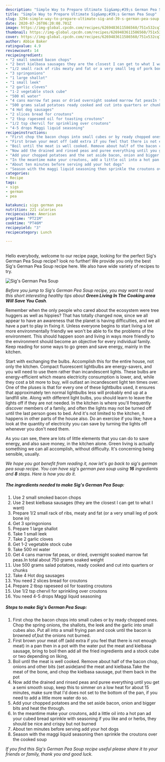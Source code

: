 ```yaml
---
description: "Simple Way to Prepare Ultimate Sig&amp;#39;s German Pea Soup"
title: "Simple Way to Prepare Ultimate Sig&amp;#39;s German Pea Soup"
slug: 3294-simple-way-to-prepare-ultimate-sig-and-39-s-german-pea-soup
date: 2020-07-26T06:20:08.701Z
image: https://img-global.cpcdn.com/recipes/6269483611586560/751x532cq70/sigs-german-pea-soup-recipe-main-photo.jpg
thumbnail: https://img-global.cpcdn.com/recipes/6269483611586560/751x532cq70/sigs-german-pea-soup-recipe-main-photo.jpg
cover: https://img-global.cpcdn.com/recipes/6269483611586560/751x532cq70/sigs-german-pea-soup-recipe-main-photo.jpg
author: Abbie Baker
ratingvalue: 4.9
reviewcount: 14
recipeingredient:
- "2 small smoked bacon chops"
- "2 best kielbasa sausages they are the closest I can get to what I want"
- "1/2 small rack of ribs meaty and fat or a very small leg of pork bone in"
- "3 springonions"
- "1 large shallot"
- "1 small leek"
- "2 garlic cloves"
- "1-2 vegetable stock cube"
- "500 ml water"
- "4 cans marrow fat peas or dried overnight soaked marrow fat peasIn total about 750 grams soaked weight"
- "500 grams salad potatoes ready cooked and cut into quarters or chunks"
- "4 Hot dog sausages"
- "2 slices bread for croutons"
- "2 tbsp rapeseed oil for toasting croutons"
- "1/2 tsp chervil for sprinkling over croutons"
- "4-5 drops Maggi liquid seasoning"
recipeinstructions:
- "First chop the bacon chops into small cubes or by ready chopped ones. Chop the spring onions, the shallots, the leek and the garlic into small cubes also. Put all into a small frying pan and cook until the bacon is browned of,but the onions not burned."
- "First brown your meat off (add extra if you feel that there is not enough meat) in a pan then in a pot with the water put the meat and kielbasa sausage, bring to boil then add all the fried ingredients and a stock cube or two depending on liking,"
- "Boil until the meat is well cooked. Remove about half of the bacon chop, onions and other bits (set aside)and the meat and kielbasa.Take the meat of the bone, and chop the kielbasa sausage, put them back in the pot"
- "Now add the drained and rinsed peas and puree everything until you get a semi smooth soup, keep this to simmer on a low heat for about 15 minutes, make sure that I&#39;d does not set to the bottom of the pan, if you need to add a little more water do so."
- "Add your chopped potatoes and the set aside bacon, onion and bigger bits and heat the through."
- "In the meantime make your croutons, add a little oil into a hot pan ad your cubed bread sprinkle with seasoning if you like and or herbs, they should be nice and crispy but not burned"
- "About ten minutes before serving add your hot dogs"
- "Season with the maggi liquid seasoning then sprinkle the croutons over the cooked soup"
categories:
- Recipe
tags:
- sigs
- german
- pea

katakunci: sigs german pea 
nutrition: 221 calories
recipecuisine: American
preptime: "PT21M"
cooktime: "PT46M"
recipeyield: "3"
recipecategory: Lunch

---
```

<br>
Hello everybody, welcome to our recipe page, looking for the perfect Sig&#39;s German Pea Soup recipe? look no further! We provide you only the best Sig&#39;s German Pea Soup recipe here. We also have wide variety of recipes to try.
<br>


![Sig&#39;s German Pea Soup](https://img-global.cpcdn.com/recipes/6269483611586560/751x532cq70/sigs-german-pea-soup-recipe-main-photo.jpg)

<i>Before you jump to Sig&#39;s German Pea Soup recipe, you may want to read this short interesting healthy tips about 
<strong>Green Living In The Cooking area Will Save You Cash</strong>.</i>
</br>

Remember when the only people who cared about the ecosystem were tree huggers as well as hippies? That has totally changed now, since we all appear to have an awareness that the planet is having difficulties, and we all have a part to play in fixing it. Unless everyone begins to start living a lot more environmentally friendly we won't be able to fix the problems of the environment. This should happen soon and living in ways more friendly to the environment should become an objective for every individual family. Keep reading for some ways to go green and save energy, mainly in the kitchen.

Start with exchanging the bulbs. Accomplish this for the entire house, not only the kitchen. Compact fluorescent lightbulbs are energy-savers, and you will need to use them rather than incandescent lights. These bulbs are energy-efficient which means electricity consumption is lower, and, while they cost a bit more to buy, will outlast an incandescent light ten times over. One of the pluses is that for every one of these lightbulbs used, it ensures that approximately ten normal lightbulbs less will probably end up at a landfill site. Along with different light bulbs, you should learn to leave the lights off if they are not needed. In the kitchen is where you'll frequently discover members of a family, and often the lights may not be turned off until the last person goes to bed. And it's not limited to the kitchen, it happens in other parts of the house also. Do an exercise if you like; have a look at the quantity of electricity you can save by turning the lights off whenever you don't need them.

As you can see, there are lots of little elements that you can do to save energy, and also save money, in the kitchen alone. Green living is actually something we can all accomplish, without difficulty. It's concerning being sensible, usually.


<i>We hope you got benefit from reading it, now let's go back to sig&#39;s german pea soup recipe. You can have sig&#39;s german pea soup using <strong>16</strong> ingredients and <strong>8</strong> steps. Here is how you do it.
</i>

##### The ingredients needed to make Sig&#39;s German Pea Soup:

1. Use 2 small smoked bacon chops
1. Use 2 best kielbasa sausages (they are the closest I can get to what I want)
1. Prepare 1/2 small rack of ribs, meaty and fat (or a very small leg of pork bone in)
1. Get 3 springonions
1. Prepare 1 large shallot
1. Take 1 small leek
1. Take 2 garlic cloves
1. Get 1-2 vegetable stock cube
1. Take 500 ml water
1. Get 4 cans marrow fat peas, or dried, overnight soaked marrow fat peas.In total about 750 grams soaked weight
1. Use 500 grams salad potatoes, ready cooked and cut into quarters or chunks
1. Take 4 Hot dog sausages
1. You need 2 slices bread for croutons
1. Prepare 2 tbsp rapeseed oil for toasting croutons
1. Use 1/2 tsp chervil for sprinkling over croutons
1. You need 4-5 drops Maggi liquid seasoning


##### Steps to make Sig&#39;s German Pea Soup:

1. First chop the bacon chops into small cubes or by ready chopped ones. Chop the spring onions, the shallots, the leek and the garlic into small cubes also. Put all into a small frying pan and cook until the bacon is browned of,but the onions not burned.
1. First brown your meat off (add extra if you feel that there is not enough meat) in a pan then in a pot with the water put the meat and kielbasa sausage, bring to boil then add all the fried ingredients and a stock cube or two depending on liking,
1. Boil until the meat is well cooked. Remove about half of the bacon chop, onions and other bits (set aside)and the meat and kielbasa.Take the meat of the bone, and chop the kielbasa sausage, put them back in the pot
1. Now add the drained and rinsed peas and puree everything until you get a semi smooth soup, keep this to simmer on a low heat for about 15 minutes, make sure that I&#39;d does not set to the bottom of the pan, if you need to add a little more water do so.
1. Add your chopped potatoes and the set aside bacon, onion and bigger bits and heat the through.
1. In the meantime make your croutons, add a little oil into a hot pan ad your cubed bread sprinkle with seasoning if you like and or herbs, they should be nice and crispy but not burned
1. About ten minutes before serving add your hot dogs
1. Season with the maggi liquid seasoning then sprinkle the croutons over the cooked soup


<i>If you find this Sig&#39;s German Pea Soup recipe useful please share it to your friends or family, thank you and good luck.</i>
